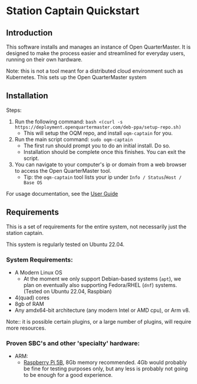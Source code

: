# Station Captain Quickstart

## Introduction

This software installs and manages an instance of Open QuarterMaster. It is designed to make the process easier and streamlined for everyday users, running on their own hardware.

Note: this is not a tool meant for a distributed cloud environment such as Kubernetes. This sets up the Open QuarterMaster system

## Installation

Steps:

1. Run the following command: `bash <(curl -s https://deployment.openquartermaster.com/deb-ppa/setup-repo.sh)`
    - This will setup the OQM repo, and install `oqm-captain` for you.
4. Run the main script command: `sudo oqm-captain`
    - The first run should prompt you to do an initial install. Do so.
    - Installation should be complete once this finishes. You can exit the script.
5. You can navigate to your computer's ip or domain from a web browser to access the Open QuarterMaster tool.
    - Tip: the `oqm-captain` tool lists your ip under `Info / Status`/`Host / Base OS`

For usage documentation, see the [User Guide](User%20Guide.adoc)

## Requirements

This is a set of requirements for the entire system, not necessarily just the station captain.

This system is regularly tested on Ubuntu 22.04.

### System Requirements:

- A Modern Linux OS
  - At the moment we only support Debian-based systems (`apt`), we plan on eventually also supporting Fedora/RHEL (`dnf`) systems. (Tested on Ubuntu 22.04, Raspbian)
- 4(quad) cores
- 8gb of RAM
- Any amdx64-bit architecture (any modern Intel or AMD cpu), or Arm v8.

Note:: it is possible certain plugins, or a large number of plugins, will require more resources.

### Proven SBC's and other 'specialty' hardware:

 - ARM:
   - [Raspberry Pi 5B](https://www.raspberrypi.com/products/raspberry-pi-5/), 8Gb memory recommended. 4Gb would probably be fine for testing purposes only, but any less is probably not going to be enough for a good experience.


